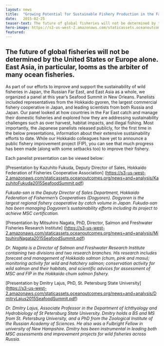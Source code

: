 ```yaml
---
layout: news
title:  "Growing Potential for Sustainable Fishery Production in the Far East"
date:   2015-02-25
teaser-text: The future of global fisheries will not be determined by the United States or Europe alone.
hero-image: https://s3-us-west-2.amazonaws.com/staticassets.oceanoutcomes.org/hero+photos/news4hero.jpg
featured:
---
```

## The future of global fisheries will not be determined by the United States or Europe alone. East Asia, in particular, looms as the arbiter of many ocean fisheries. 

As part of our efforts to improve and support the sustainability of wild fisheries in Japan, the Russian Far East, and East Asia as a whole, we organized a panel at this year’s Seafood Summit in New Orleans. Panelists included representatives from the Hokkaido gyoren, the largest commercial fishery cooperative in Japan, and leading scientists from both Russia and Japan. Our panel looked at how countries in the Far East catch and manage their domestic fisheries and explored how they are addressing sustainability challenges such as over harvest, habitat impacts, and illegal fishing. Most importantly, the Japanese panelists released publicly, for the first time in the below presentations, information about their extensive sustainability efforts to date. While our Hokkaido colleagues have yet to announce a public fishery improvement project (FIP), you can see that much progress has been made (along with some setbacks too) to improve their fishery. 

Each panelist presentation can be viewed below:

[Presentation by Kazuhito Fukuda, Deputy Director of Sales, Hokkaido Federation of Fisheries Cooperative Association] (https://s3-us-west-2.amazonaws.com/staticassets.oceanoutcomes.org/news+and+analysis/KazuhitoFukuda2015SeafoodSummit.pdf)

*Fukuda-san is the Deputy Director of Sales Department, Hokkaido Federation of Fishermen’s Cooperatives (Dogyoren). Dogyoren is the largest regional fishery cooperative by catch volume in Japan. Fukuda-san has been managing Dogyoren’s sustainability efforts including its project to achieve MSC certification.*

[Presentation by Mitsuhiro Nagata, PhD, Director, Salmon and Freshwater Fisheries Research Institute] (https://s3-us-west-2.amazonaws.com/staticassets.oceanoutcomes.org/news+and+analysis/MitsuhiroNagata2015SeafoodSummit.pdf)

*Dr. Nagata is a Director of Salmon and Freshwater Research Institute containing two divisions and two research branches. His research includes forecast and management of Hokkaido salmon (chum, pink and masu); monitoring activity for wild and hatchery salmon; conservation activity for wild salmon and their habitats, and scientific advices for assessment of MSC and FIP in the Hokkaido chum salmon fishery.*

[Presentation by Dmitry Lajus, PhD, St. Petersburg State University] (https://s3-us-west-2.amazonaws.com/staticassets.oceanoutcomes.org/news+and+analysis/DmitryLajus2015SeafoodSummit.pdf)

*Dr. Dmitry Lajus, Associate Professor in the Department of Ichthyology and Hydrobiology of St Petersburg State University. Dmitry holds a BS and MS from St. Petersburg University, and a PhD from the Zoological Institute of the Russian Academy of Sciences. He also was a Fulbright Fellow in university of New Hampshire. Dmitry has been instrumental in leading both MSC assessments and improvement projects for wild fisheries across Russia.*
